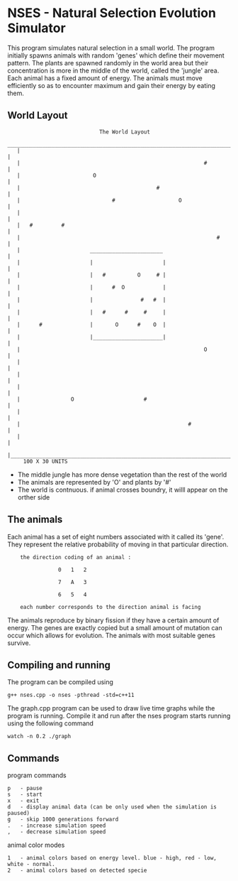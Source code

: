 # NSES - Natural Selection Evolution Simulator
This program simulates natural selection in a small world. The program initially spawns animals with random 'genes' which define their movement pattern. The plants are spawned randomly in the world area but their concentration is more in the middle of the world, called the 'jungle' area. Each animal has a fixed amount of energy. The animals must move efficiently so as to encounter maximum and gain their energy by eating them. 

## World Layout

                                 The World Layout
       _______________________________________________________________________
       |                                                                      |
       |                                                          #           |
       |                       O                                              |
       |                                           #                          |
       |                             #                    O                   |
       |                                                                      |
       |   #         #                                                        |
       |                                                              #       |
       |                      _______________________                         | 
       |                      |                      |                        |
       |                      |   #          O     # |                        |
       |                      |      #  O            |                        |
       |                      |               #   #  |                        |
       |                      |   #      #     #     |                        |
       |      #               |       O      #    O  |                        |
       |                      |______________________|                        |
       |                                                          O           |
       |                                                                      |
       |                                                                      |
       |                                                                      |
       |                O                      #                              |
       |                                                                      |
       |                                                     #                |
       |                                                                      |
       |______________________________________________________________________|
         100 X 30 UNITS
         
- The middle jungle has more dense vegetation than the rest of the world
- The animals are represented by 'O' and plants by '#'
- The world is contnuous. if animal crosses boundry, it willl appear on the orther side
        
## The animals
Each animal has a set of eight numbers associated with it called its 'gene'. They represent the relative probability of moving in that particular direction.

        the direction coding of an animal :
                    
                    0   1   2
                    
                    7   A   3
                    
                    6   5   4
                    
        each number corresponds to the direction animal is facing
        
The animals reproduce by binary fission if they have a certain amount of energy. The genes are exactly copied but a small amount of mutation can occur which allows for evolution. The animals with most suitable genes survive.

## Compiling and running
The program can be compiled using
    
    g++ nses.cpp -o nses -pthread -std=c++11
    
The graph.cpp program can be used to draw live time graphs while the program is running. Compile it and run after the nses program starts running using the following command 
  
    watch -n 0.2 ./graph
    
## Commands
program commands 
    
    p   - pause
    s   - start
    x   - exit 
    d   - display animal data (can be only used when the simulation is paused)
    g   - skip 1000 generations forward
    .   - increase simulation speed
    ,   - decrease simulation speed

animal color modes

    1   - animal colors based on energy level. blue - high, red - low, white - normal.
    2   - animal colors based on detected specie
